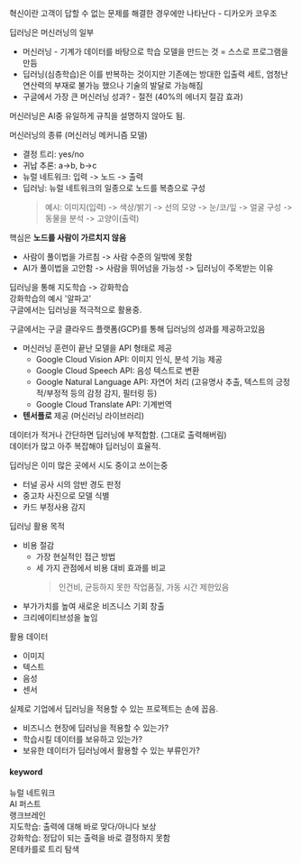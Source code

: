 <!-- 구글에서 배우는 딥러닝 / 닛케이 빅 데이터 저 -->


혁신이란 고객이 답할 수 없는 문제를 해결한 경우에만 나타난다 - 디카오카 코우조

딥러닝은 머신러닝의 일부  
* 머신러닝 - 기계가 데이터를 바탕으로 학습 모델을 만드는 것 = 스스로 프로그램을 만듬  
* 딥러닝(심층학습)은 이를 반복하는 것이지만 기존에는 방대한 입출력 세트, 엄청난 연산력의 부재로 불가능 했으나 기술의 발달로 가능해짐
* 구글에서 가장 큰 머신러닝 성과? - 절전 (40%의 에너지 절감 효과)

머신러닝은 AI중 유일하게 규칙을 설명하지 않아도 됨.  

머신러닝의 종류 (머신러닝 메커니즘 모델)
* 결정 트리: yes/no
* 귀납 추론: a->b, b->c
* 뉴럴 네트워크: 입력 -> 노드 -> 출력
* 딥러닝: 뉴럴 네트워크의 일종으로 노드를 복층으로 구성
    > 예시: 이미지(입력) -> 색상/밝기 -> 선의 모양 -> 눈/코/잎 -> 얼굴 구성 -> 동물을 분석 -> 고양이(출력)

핵심은 __노드를 사람이 가르치지 않음__
* 사람이 풀이법을 가르침 -> 사람 수준의 일밖에 못함
* AI가 풀이법을 고안함 -> 사람을 뛰어넘을 가능성 -> 딥러닝이 주목받는 이유

딥러닝을 통해 지도학습 -> 강화학습  
강화학습의 예시 '알파고'  
구글에서는 딥러닝을 적극적으로 활용중.

구글에서는 구글 클라우드 플랫폼(GCP)를 통해 딥러닝의 성과를 제공하고있음
* 머신러닝 훈련이 끝난 모델을 API 형태로 제공
    * Google Cloud Vision API: 이미지 인식, 분석 기능 제공
    * Google Cloud Speech API: 음성 텍스트로 변환
    * Google Natural Language API: 자연어 처리 (고유명사 추출, 텍스트의 긍정적/부정적 등의 감정 감지, 필터링 등)
    * Google Cloud Translate API: 기계번역
* __텐서플로__ 제공 (머신러닝 라이브러리)


데이터가 적거나 간단하면 딥러닝에 부적합함. (그대로 출력해버림)  
데이터가 많고 아주 복잡해야 딥러닝이 효율적.

딥러닝은 이미 많은 곳에서 시도 중이고 쓰이는중
* 터널 공사 시의 암반 경도 판정
* 중고차 사진으로 모델 식별
* 카드 부정사용 감지

딥러닝 활용 목적
* 비용 절감 
    * 가장 현실적인 접근 방법
    * 세 가지 관점에서 비용 대비 효과를 비교
        > 인건비, 균등하지 못한 작업품질, 가동 시간 제한있음
* 부가가치를 높여 새로운 비즈니스 기회 창출
* 크리에이티브성을 높임

활용 데이터 
* 이미지
* 텍스트
* 음성
* 센서

실제로 기업에서 딥러닝을 적용할 수 있는 프로젝트는 손에 꼽음.
* 비즈니스 현장에 딥러닝을 적용할 수 있는가?
* 학습시킬 데이터를 보유하고 있는가?
* 보유한 데이터가 딥러닝에서 활용할 수 있는 부류인가?

#### keyword

뉴럴 네트워크  
AI 퍼스트  
랭크브레인  
지도학습: 출력에 대해 바로 맞다/아니다 보상  
강화학습: 정답이 되는 출력을 바로 결정하지 못함  
몬테카를로 트리 탐색  